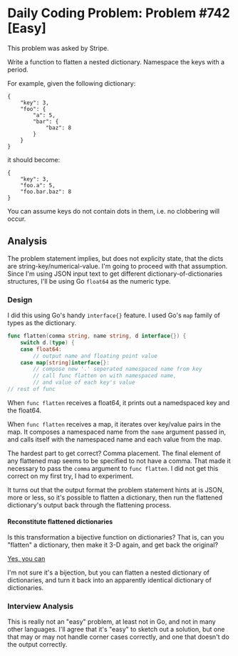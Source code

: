 # Daily Coding Problem: Problem #742 [Easy]

This problem was asked by Stripe.

Write a function to flatten a nested dictionary.
Namespace the keys with a period.

For example, given the following dictionary:

```
{
    "key": 3,
    "foo": {
        "a": 5,
        "bar": {
            "baz": 8
        }
    }
}
```

it should become:

```
{
    "key": 3,
    "foo.a": 5,
    "foo.bar.baz": 8
}
```

You can assume keys do not contain dots in them,
i.e. no clobbering will occur.

## Analysis

The problem statement implies, but does not explicity state,
that the dicts are string-key/numerical-value.
I'm going to proceed with that assumption.
Since I'm using JSON input text to get different
dictionary-of-dictionaries structures,
I'll be using Go `float64` as the numeric type.

### Design

I did this using Go's handy `interface{}` feature.
I used Go's `map` family of types as the dictionary.

```go
func flatten(comma string, name string, d interface{}) {
    switch d.(type) {
    case float64:
		// output name and floating point value
    case map[string]interface{}:
		// compose new '.' seperated namespaced name from key
		// call func flatten on with namespaced name,
		// and value of each key's value
// rest of func
```
When `func flatten` receives a float64,
it prints out a namedspaced key and the float64.

When `func flatten` receives a map,
it iterates over key/value pairs in the map.
It composes a namespaced name from the `name` argument
passed in,
and calls itself with the namespaced name and each value
from the map.

The hardest part to get correct?
Comma placement.
The final element of any flattened map seems to be specified
to not have a comma.
That made it necessary to pass the `comma` argument to
`func flatten`.
I did not get this correct on my first try,
I had to experiment.

It turns out that the output format the problem statement
hints at is JSON, more or less,
so it's possible to flatten a dictionary,
then run the flattened dictionary's output
back through the flattening process.

#### Reconstitute flattened dictionaries

Is this transformation a bijective function on dictionaries?
That is, can you "flatten" a dictionary,
then make it 3-D again, and get back the original?

[Yes, you can](beef1.go)

I'm not sure it's a bijection,
but you can flatten a nested dictionary of dictionaries,
and turn it back into an apparently identical
dictionary of dictionaries.

### Interview Analysis

This is really not an "easy" problem,
at least not in Go, and not in many other languages.
I'll agree that it's "easy" to sketch out a solution,
but one that may or may not handle corner cases correctly,
and one that doesn't do the output correctly.
